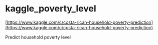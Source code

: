 # kaggle_poverty_level

[https://www.kaggle.com/c/costa-rican-household-poverty-prediction](https://www.kaggle.com/c/costa-rican-household-poverty-prediction)



Predict household poverty level